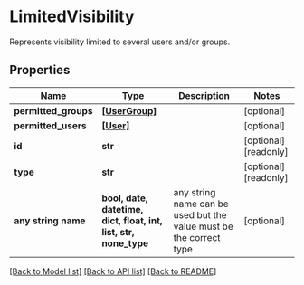 # LimitedVisibility

Represents visibility limited to several users and/or groups.

## Properties
Name | Type | Description | Notes
------------ | ------------- | ------------- | -------------
**permitted_groups** | [**[UserGroup]**](UserGroup.md) |  | [optional] 
**permitted_users** | [**[User]**](User.md) |  | [optional] 
**id** | **str** |  | [optional] [readonly] 
**type** | **str** |  | [optional] [readonly] 
**any string name** | **bool, date, datetime, dict, float, int, list, str, none_type** | any string name can be used but the value must be the correct type | [optional]

[[Back to Model list]](../README.md#documentation-for-models) [[Back to API list]](../README.md#documentation-for-api-endpoints) [[Back to README]](../README.md)


